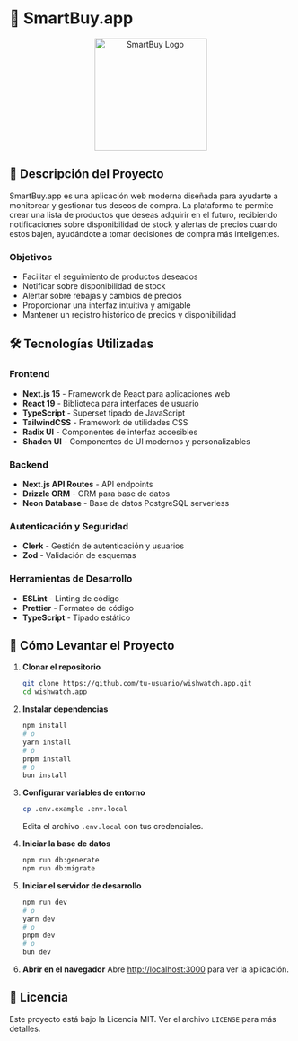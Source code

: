 # 🎯 SmartBuy.app

<div align="center">
  <img src="public/logo.png" alt="SmartBuy Logo" width="200"/>
</div>

## 📝 Descripción del Proyecto

SmartBuy.app es una aplicación web moderna diseñada para ayudarte a monitorear y gestionar tus deseos de compra. La plataforma te permite crear una lista de productos que deseas adquirir en el futuro, recibiendo notificaciones sobre disponibilidad de stock y alertas de precios cuando estos bajen, ayudándote a tomar decisiones de compra más inteligentes.

### Objetivos

- Facilitar el seguimiento de productos deseados
- Notificar sobre disponibilidad de stock
- Alertar sobre rebajas y cambios de precios
- Proporcionar una interfaz intuitiva y amigable
- Mantener un registro histórico de precios y disponibilidad

## 🛠️ Tecnologías Utilizadas

### Frontend

- **Next.js 15** - Framework de React para aplicaciones web
- **React 19** - Biblioteca para interfaces de usuario
- **TypeScript** - Superset tipado de JavaScript
- **TailwindCSS** - Framework de utilidades CSS
- **Radix UI** - Componentes de interfaz accesibles
- **Shadcn UI** - Componentes de UI modernos y personalizables

### Backend

- **Next.js API Routes** - API endpoints
- **Drizzle ORM** - ORM para base de datos
- **Neon Database** - Base de datos PostgreSQL serverless

### Autenticación y Seguridad

- **Clerk** - Gestión de autenticación y usuarios
- **Zod** - Validación de esquemas

### Herramientas de Desarrollo

- **ESLint** - Linting de código
- **Prettier** - Formateo de código
- **TypeScript** - Tipado estático

## 🚀 Cómo Levantar el Proyecto

1. **Clonar el repositorio**

   ```bash
   git clone https://github.com/tu-usuario/wishwatch.app.git
   cd wishwatch.app
   ```

2. **Instalar dependencias**

   ```bash
   npm install
   # o
   yarn install
   # o
   pnpm install
   # o
   bun install
   ```

3. **Configurar variables de entorno**

   ```bash
   cp .env.example .env.local
   ```

   Edita el archivo `.env.local` con tus credenciales.

4. **Iniciar la base de datos**

   ```bash
   npm run db:generate
   npm run db:migrate
   ```

5. **Iniciar el servidor de desarrollo**

   ```bash
   npm run dev
   # o
   yarn dev
   # o
   pnpm dev
   # o
   bun dev
   ```

6. **Abrir en el navegador**
   Abre [http://localhost:3000](http://localhost:3000) para ver la aplicación.

## 📄 Licencia

Este proyecto está bajo la Licencia MIT. Ver el archivo `LICENSE` para más detalles.
